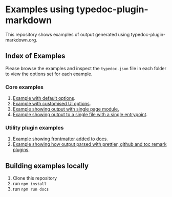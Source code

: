 # Examples using typedoc-plugin-markdown

This repository shows examples of output generated using typedoc-plugin-markdown.org.

## Index of Examples

Please browse the examples and inspect the `typedoc.json` file in each folder to view the options set for each example.

### Core examples

1. [Example with default options](./examples/core/01-default-options).
2. [Example with customised UI options](./examples/core/02-ui-options).
3. [Example showing output with single page module.](./examples/core/03-single-page-modules)
4. [Example showing output to a single file with a single entrypoint](./examples/core/04-single-page-docs).

### Utility plugin examples

1. [Example showing frontmatter added to docs](./examples/frontmatter).
2. [Example showing how output parsed with prettier, github and toc remark plugins](./examples/remark).

## Building examples locally

1. Clone this repository
2. run `npm install`
3. run `npm run docs`
